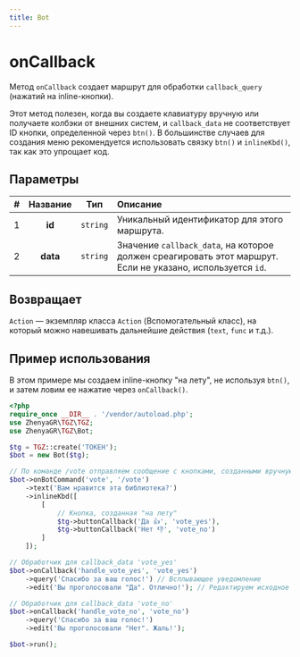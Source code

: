 ```yaml
---
title: Bot
---
```


# onCallback
Метод `onCallback` создает маршрут для обработки `callback_query` (нажатий на inline-кнопки).

Этот метод полезен, когда вы создаете клавиатуру вручную или получаете колбэки от внешних систем, и `callback_data` не соответствует ID кнопки, определенной через `btn()`. В большинстве случаев для создания меню рекомендуется использовать связку `btn()` и `inlineKbd()`, так как это упрощает код.

## Параметры
| # | Название |   Тип    | Описание                                                              |
|:-:|:--------:|:--------:|:----------------------------------------------------------------------|
| 1 | **id**   | `string` | Уникальный идентификатор для этого маршрута.                          |
| 2 | **data** | `string` | Значение `callback_data`, на которое должен среагировать этот маршрут. Если не указано, используется `id`. |

## Возвращает
`Action` — экземпляр класса `Action` (Вспомогательный класс), на который можно навешивать дальнейшие действия (`text`, `func` и т.д.).

## Пример использования
В этом примере мы создаем inline-кнопку "на лету", не используя `btn()`, и затем ловим ее нажатие через `onCallback()`.

```php
<?php
require_once __DIR__ . '/vendor/autoload.php';
use ZhenyaGR\TGZ\TGZ;
use ZhenyaGR\TGZ\Bot;

$tg = TGZ::create('ТОКЕН');
$bot = new Bot($tg);

// По команде /vote отправляем сообщение с кнопками, созданными вручную
$bot->onBotCommand('vote', '/vote')
    ->text('Вам нравится эта библиотека?')
    ->inlineKbd([
        [
            // Кнопка, созданная "на лету"
            $tg->buttonCallback('Да 👍', 'vote_yes'),
            $tg->buttonCallback('Нет 👎', 'vote_no')
        ]
    ]);

// Обработчик для callback_data 'vote_yes'
$bot->onCallback('handle_vote_yes', 'vote_yes')
    ->query('Спасибо за ваш голос!') // Всплывающее уведомление
    ->edit('Вы проголосовали "Да". Отлично!'); // Редактируем исходное сообщение

// Обработчик для callback_data 'vote_no'
$bot->onCallback('handle_vote_no', 'vote_no')
    ->query('Спасибо за ваш голос!')
    ->edit('Вы проголосовали "Нет". Жаль!');

$bot->run();
```